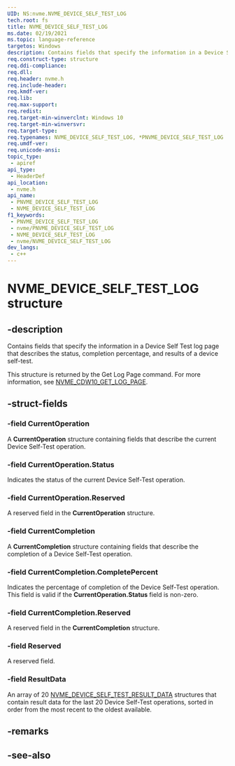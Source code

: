 ```yaml
---
UID: NS:nvme.NVME_DEVICE_SELF_TEST_LOG
tech.root: fs
title: NVME_DEVICE_SELF_TEST_LOG
ms.date: 02/19/2021
ms.topic: language-reference
targetos: Windows
description: Contains fields that specify the information in a Device Self Test log page that describes the status, completion percentage, and results of a device self-test.
req.construct-type: structure
req.ddi-compliance: 
req.dll: 
req.header: nvme.h
req.include-header: 
req.kmdf-ver: 
req.lib: 
req.max-support: 
req.redist: 
req.target-min-winverclnt: Windows 10
req.target-min-winversvr: 
req.target-type: 
req.typenames: NVME_DEVICE_SELF_TEST_LOG, *PNVME_DEVICE_SELF_TEST_LOG
req.umdf-ver: 
req.unicode-ansi: 
topic_type:
 - apiref
api_type:
 - HeaderDef
api_location:
 - nvme.h
api_name:
 - PNVME_DEVICE_SELF_TEST_LOG
 - NVME_DEVICE_SELF_TEST_LOG
f1_keywords:
 - PNVME_DEVICE_SELF_TEST_LOG
 - nvme/PNVME_DEVICE_SELF_TEST_LOG
 - NVME_DEVICE_SELF_TEST_LOG
 - nvme/NVME_DEVICE_SELF_TEST_LOG
dev_langs:
 - c++
---
```


# NVME_DEVICE_SELF_TEST_LOG structure


## -description

Contains fields that specify the information in a Device Self Test log page that describes the status, completion percentage, and results of a device self-test.

This structure is returned by the Get Log Page command. For more information, see [NVME_CDW10_GET_LOG_PAGE](ns-nvme-nvme_cdw10_get_log_page.md).

## -struct-fields

### -field CurrentOperation

A **CurrentOperation** structure containing fields that describe the current Device Self-Test operation.

### -field CurrentOperation.Status

Indicates the status of the current Device Self-Test operation.

### -field CurrentOperation.Reserved

A reserved field in the **CurrentOperation** structure.

### -field CurrentCompletion

A **CurrentCompletion** structure containing fields that describe the completion of a Device Self-Test operation.

### -field CurrentCompletion.CompletePercent

Indicates the percentage of completion of the Device Self-Test operation. This field is valid if the **CurrentOperation.Status** field is non-zero.

### -field CurrentCompletion.Reserved

A reserved field in the **CurrentCompletion** structure.

### -field Reserved

A reserved field.

### -field ResultData

An array of 20 [NVME_DEVICE_SELF_TEST_RESULT_DATA](ns-nvme-nvme_device_self_test_result_data.md) structures that contain result data for the last 20 Device Self-Test operations, sorted in order from the most recent to the oldest available.

## -remarks

## -see-also

